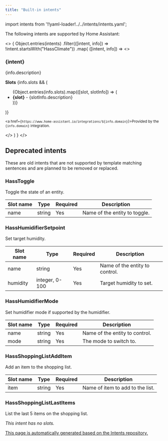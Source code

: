 ```yaml
---
title: "Built-in intents"
---
```


import intents from '!!yaml-loader!../../intents/intents.yaml';

The following intents are supported by Home Assistant:

<>
{
  Object.entries(intents)
  .filter(([intent, info]) => !intent.startsWith("HassClimate"))
  .map(
    ([intent, info]) =>
      <>
        <h3>{intent}</h3>
        <p>{info.description}</p>
        <b>Slots</b>
        {info.slots && (
          <ul>
            {Object.entries(info.slots).map(([slot, slotInfo]) => (
              <li>
                <b>{slot}</b> - {slotInfo.description}
              </li>
            ))}
          </ul>
        )}
        <p><small>
          <a href={`https://www.home-assistant.io/integrations/${info.domain}`}>Provided by the <code>{info.domain}</code> integration.</a>
        </small></p>
      </>
  )
}
</>

## Deprecated intents

These are old intents that are not supported by template matching sentences and are planned to be removed or replaced.

### HassToggle

Toggle the state of an entity.

| Slot name | Type | Required | Description
| --------- | ---- | -------- | -----------
| name | string | Yes | Name of the entity to toggle.

### HassHumidifierSetpoint

Set target humidity.

| Slot name | Type | Required | Description
| --------- | ---- | -------- | -----------
| name | string | Yes | Name of the entity to control.
| humidity | integer, 0-100 | Yes | Target humidity to set.

### HassHumidifierMode

Set humidifier mode if supported by the humidifier.

| Slot name | Type | Required | Description
| --------- | ---- | -------- | -----------
| name | string | Yes | Name of the entity to control.
| mode | string | Yes | The mode to switch to.

### HassShoppingListAddItem

Add an item to the shopping list.

| Slot name | Type | Required | Description
| --------- | ---- | -------- | -----------
| item | string | Yes | Name of item to add to the list.

### HassShoppingListLastItems

List the last 5 items on the shopping list.

_This intent has no slots._



[This page is automatically generated based on the Intents repository.](https://github.com/home-assistant/intents/blob/main/intents.yaml)
